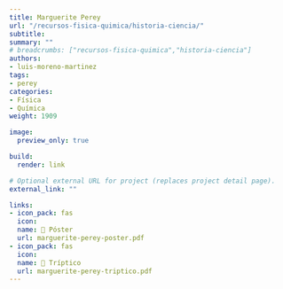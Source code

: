 ```yaml
---
title: Marguerite Perey
url: "/recursos-fisica-quimica/historia-ciencia/"
subtitle:
summary: ""
# breadcrumbs: ["recursos-fisica-quimica","historia-ciencia"]
authors:
- luis-moreno-martinez
tags:
- perey
categories:
- Física
- Química
weight: 1909

image:
  preview_only: true

build:
  render: link

# Optional external URL for project (replaces project detail page).
external_link: ""

links:
- icon_pack: fas
  icon:
  name: 📜 Póster
  url: marguerite-perey-poster.pdf
- icon_pack: fas
  icon:
  name: 📖 Tríptico
  url: marguerite-perey-triptico.pdf
---
```

